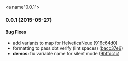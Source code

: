 <a name"0.0.1"></a>
### 0.0.1 (2015-05-27)


#### Bug Fixes

* add variants to map for HelveticaNeue ([916c64d0](https://github.com/aarmour/o-he-fonts/commit/916c64d0))
* formatting to pass obt verify (lint spaces) ([bacc37e6](https://github.com/aarmour/o-he-fonts/commit/bacc37e6))
* **demos:** fix variable name for silent mode ([9bffdc1c](https://github.com/aarmour/o-he-fonts/commit/9bffdc1c))

